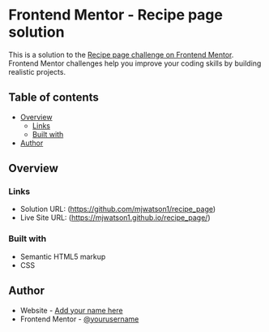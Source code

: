 # Frontend Mentor - Recipe page solution

This is a solution to the [Recipe page challenge on Frontend Mentor](https://www.frontendmentor.io/challenges/recipe-page-KiTsR8QQKm). Frontend Mentor challenges help you improve your coding skills by building realistic projects. 

## Table of contents

- [Overview](#overview)
  - [Links](#links)
  - [Built with](#built-with)
- [Author](#author)
  
## Overview

### Links
- Solution URL: (https://github.com/mjwatson1/recipe_page)
- Live Site URL: (https://mjwatson1.github.io/recipe_page/)

### Built with
- Semantic HTML5 markup
- CSS 

## Author

- Website - [Add your name here](https://www.your-site.com)
- Frontend Mentor - [@yourusername](https://www.frontendmentor.io/profile/yourusername)





